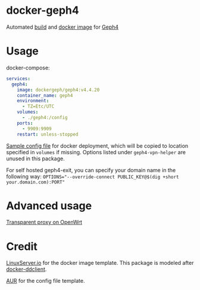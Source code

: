 # docker-geph4
Automated [build](https://github.com/docker-geph/geph4/releases) and [docker image](https://hub.docker.com/repository/docker/dockergeph/geph4) for [Geph4](https://github.com/geph-official/geph4)

# Usage
docker-compose:
```yml
services:
  geph4:
    image: dockergeph/geph4:v4.4.20
    container_name: geph4
    environment:
      - TZ=Etc/UTC
    volumes:
      - ./geph4:/config
    ports:
      - 9909:9909
    restart: unless-stopped
```

[Sample config file](https://github.com/docker-geph/geph4/blob/main/root/default/geph4.conf) for docker deployment, which will be copied to location specified in `volumes` if missing. Options listed under `geph4-vpn-helper` are unused in this package.

For self hosted geph4-exit, you can specify your domain name in the following way: `OPTIONS="--override-connect PUBLIC_KEY@$(dig +short your.domain.com):PORT"`

# Advanced usage
[Transparent proxy on OpenWrt](https://github.com/docker-geph/get-started/wiki/Transparent-proxy-on-OpenWrt)

# Credit
[LinuxServer.io](https://github.com/linuxserver) for the docker image template. This package is modeled after [docker-ddclient](https://github.com/linuxserver/docker-ddclient).

[AUR](https://aur.archlinux.org/packages/geph4-client/) for the config file template.
